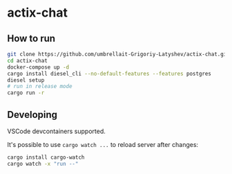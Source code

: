 # actix-chat


## How to run

```bash
git clone https://github.com/umbrellait-Grigoriy-Latyshev/actix-chat.git
cd actix-chat
docker-compose up -d
cargo install diesel_cli --no-default-features --features postgres
diesel setup
# run in release mode
cargo run -r 
```

## Developing

VSCode devcontainers supported.

It's possible to use `cargo watch ...` to reload server after changes:

```bash
cargo install cargo-watch
cargo watch -x "run --"
```
